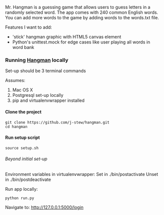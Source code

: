 Mr. Hangman is a guessing game that allows users to guess letters in a
randomly selected word. The app comes with 240 common English words.
You can add more words to the game by adding words to the words.txt file.

Features I want to add:
* 'stick' hangman graphic with HTML5 canvas element
* Python's unittest.mock for edge cases like user playing all words in
word bank

### Running [Hangman](http://mr-hangman.herokuapp.com/login) locally
Set-up should be 3 terminal commands

Assumes:
  1. Mac OS X
  2. Postgresql set-up locally
  3. pip and virtualenvwrapper installed

#### Clone the project
```
git clone https://github.com/j-stew/hangman.git
cd hangman
```

#### Run setup script
```
source setup.sh
```

###### Beyond initial set-up
Environment variables in virtualenvwrapper:
Set in ./bin/postactivate
Unset in ./bin/postdeactivate

Run app locally:
```
python run.py
```

Navigate to:
http://127.0.0.1:5000/login
